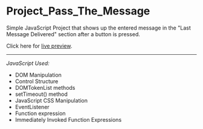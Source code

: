 # Project_Pass_The_Message

Simple JavaScript Project that shows up the entered message in the "Last Message Delivered" section after a button is pressed.

Click here for [live preview](https://karolinabodis.github.io/100_JS_Projects/003_pass_the_message/index.html).
***
*JavaScript Used:* 
- DOM Manipulation
- Control Structure
- DOMTokenList methods
- setTimeout() method
- JavaScript CSS Manipulation
- EventListener
- Function expression
- Immediately Invoked Function Expressions

